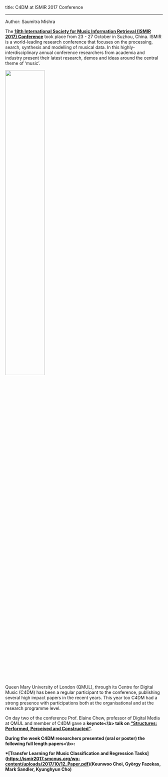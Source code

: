 title: C4DM at ISMIR 2017 Conference

-------------------

Author: Saumitra Mishra

The <b>[18th International Society for Music Information Retrieval (ISMIR 2017) Conference](https://ismir2017.smcnus.org)</b> took place from 23 - 27 October in Suzhou, China. ISMIR is a world-leading research conference that focuses on the processing, search, synthesis and modelling of musical data. In this highly-interdisciplinary annual conference researchers from academia and industry present their latest research, demos and ideas around the central theme of ‘music’.

<p><img src="/images/old.jpg" width="50%" /></p>

Queen Mary University of London (QMUL), through its Centre for Digital Music (C4DM) has been a regular participant to the conference, publishing several high impact papers in the recent years. This year too C4DM had a strong presence with participations both at the organisational and at the research programme level.

On day two of the conference Prof. Elaine Chew, professor of Digital Media at QMUL and member of C4DM gave a  <b>keynote<\b> talk on [“Structures: Performed, Perceived and Constructed”](https://ismir2017.smcnus.org/keynotes/).

During the week C4DM researchers presented (oral or poster) the following <b>full length papers<\b>:

*[Transfer Learning for Music Classification and Regression Tasks] (https://ismir2017.smcnus.org/wp-content/uploads/2017/10/12_Paper.pdf)(Keunwoo Choi, György Fazekas, Mark Sandler, Kyunghyun Cho)


